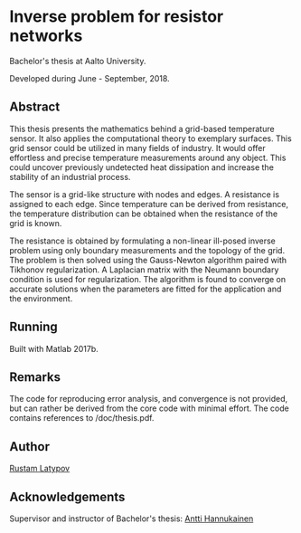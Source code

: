# Inverse problem for resistor networks 

Bachelor's thesis at Aalto University.

Developed during June - September, 2018.

## Abstract

This thesis presents the mathematics behind a grid-based temperature sensor. It also applies the computational theory to exemplary surfaces. This grid sensor could be utilized in many fields of industry. It would offer effortless and precise temperature measurements around any object. This could uncover previously undetected heat dissipation and increase the stability of an industrial process. 

The sensor is a grid-like structure with nodes and edges. A resistance is assigned to each edge. Since temperature can be derived from resistance, the temperature distribution can be obtained when the resistance of the grid is known. 

The resistance is obtained by formulating a non-linear ill-posed inverse problem using only boundary measurements and the topology of the grid. The problem is then solved using the Gauss-Newton algorithm paired with Tikhonov regularization. A Laplacian matrix with the Neumann boundary condition is used for regularization. The algorithm is found to converge on accurate solutions when the parameters are fitted for the application and the environment.


## Running

Built with Matlab 2017b.


## Remarks

The code for reproducing error analysis, and convergence is not provided, but can rather be derived from the core code with minimal effort. The code contains references to /doc/thesis.pdf.


## Author

[Rustam Latypov](mailto:rustam.latypov@aalto.fi)


## Acknowledgements

Supervisor and instructor of Bachelor's thesis: [Antti Hannukainen](mailto:antti.hannukainen@aalto.fi)




